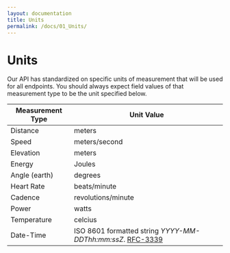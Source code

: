 ```yaml
---
layout: documentation
title: Units
permalink: /docs/01_Units/
---
```


# Units

Our API has standardized on specific units of measurement that will be used for all endpoints. You should always expect field values of that measurement type to be the unit specified below.

| Measurement Type|Unit Value |
| ----------------|----------|
| Distance        |meters |
| Speed           |meters/second |
| Elevation       |meters |
| Energy          |Joules |
| Angle (earth)   |degrees |
| Heart Rate      |beats/minute |
| Cadence         |revolutions/minute |
| Power           |watts |
| Temperature     |celcius |
| Date-Time       |ISO 8601 formatted string *YYYY-MM-DDThh:mm:ssZ*. [RFC-3339] |


[RFC-3339]: http://tools.ietf.org/html/rfc3339
